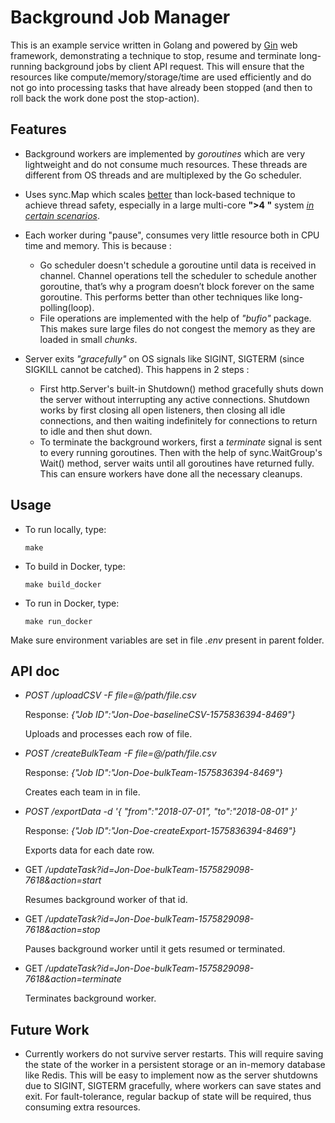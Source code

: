 # Background Job Manager

This is an example service written in Golang and powered by [Gin](https://github.com/gin-gonic/gin) web framework, demonstrating a technique to stop, resume and terminate long-running background jobs by client API request.
This will ensure that the resources like compute/memory/storage/time are used efficiently and do not go into processing tasks that have already been stopped (and then to roll back the work done post the stop-action). 

 
## Features

 - Background workers are implemented by *goroutines* which are very lightweight and do not consume much resources. These threads are different from OS threads and are multiplexed by the Go scheduler.
 
 - Uses sync.Map which scales [better](https://weekly-geekly.github.io/articles/338718/index.html) than lock-based technique to achieve thread safety, especially in a large multi-core **">4 "** system *[in certain scenarios](https://golang.org/pkg/sync/#Map)*.
 
 - Each worker during "pause", consumes very little resource both in CPU time and memory. This is because :
	 - Go scheduler doesn't schedule a goroutine until data is received in channel. Channel operations tell the scheduler to schedule another goroutine, that’s why a         program doesn’t block forever on the same goroutine. This performs better than other techniques like long-polling(loop).
	 - File operations are implemented with the help of *"bufio"* package. This makes sure large files do not congest the memory as they are loaded in small *chunks*.

 -  Server exits *"gracefully"* on OS signals like SIGINT, SIGTERM (since SIGKILL cannot be catched). This happens in 2 steps :
	 - First  http.Server's built-in Shutdown() method gracefully shuts down the server without interrupting any active connections. Shutdown works by first closing all open listeners, then closing all idle connections, and then waiting indefinitely for connections to return to idle and then shut down.
	 - To terminate the background workers, first a *terminate* signal is sent to every running goroutines. Then with the help of sync.WaitGroup's Wait() method, server waits until all goroutines have returned fully. This can ensure workers have done all the necessary cleanups.

## Usage

 - To run locally, type:
 
	 `make`
	 
 - To build in Docker, type:
  
	 `make build_docker` 
	 
 - To run in Docker, type:
 
	 `make run_docker`

Make sure environment variables are set in file *.env* present in parent folder.

## API doc

 - *POST /uploadCSV -F file=@/path/file.csv*

    Response:
	*{"Job ID":"Jon-Doe-baselineCSV-1575836394-8469"}*
	
	Uploads and processes each row of file. 
	
 - *POST /createBulkTeam -F file=@/path/file.csv*

    Response:
	*{"Job ID":"Jon-Doe-bulkTeam-1575836394-8469"}*
	
	Creates each team in in file.
	
 - *POST /exportData -d '{
	"from":"2018-07-01",
	"to":"2018-08-01"
	}'*
	
	Response:
	*{"Job ID":"Jon-Doe-createExport-1575836394-8469"}*
	
	Exports data for each date row.
	
 - GET */updateTask?id=Jon-Doe-bulkTeam-1575829098-7618&action=start*
	
	Resumes background worker of that id.
	
 - GET */updateTask?id=Jon-Doe-bulkTeam-1575829098-7618&action=stop*
   
    Pauses background worker until it gets resumed or terminated.
   
 - GET */updateTask?id=Jon-Doe-bulkTeam-1575829098-7618&action=terminate*

	Terminates background worker.

## Future Work

 - Currently workers do not survive server restarts. This will require saving the state of the worker in a persistent storage or an in-memory database like Redis. This will be easy to implement now as the server shutdowns due to SIGINT, SIGTERM gracefully, where workers can save states and exit. 
 For fault-tolerance, regular backup of state will be required, thus consuming extra resources.